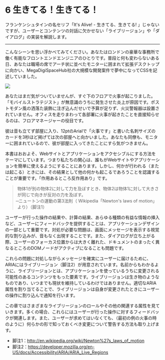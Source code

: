 # 6 生きてる！生きてる！
フランケンシュタインの名セリフ「It's Alive! - 生きてる、生きてる! 」じゃないですが、ユーザーとコンテンツの対話に欠かせない「ライブリージョン」や「ダイアログ」の実装を解説します。

---

こんなシーンを思い浮かべてみてください。あなたはロンドンの豪華な事務所で働く有能なフロントエンドエンジニアのひとりです。普段と何も変わらないある日、あなたは職場の席でアーチ状に並べたモニターに囲まれて拡張デスクトップに向かい、MegaDigiSpaceHub社の大規模な開発案件で夢中になってCSSを記述していました。

![](6_01.png)

あなたはまだ気がついていませんが、すぐ下のフロアで火事が起こりました。「モバイルストラテジスト」が無意識のうちに発生させた炎上が原因です。ポストモダン風の洒落た装飾に注ぎ込んだせいで予算が足りず、火災警報器は設置されていません。オフィスを走りまわって各部署に火事が起きたことを直接知らせるのは、フロアマネージャーの役目です。

彼は音も立てず部屋に入り、12ptのArialで「火事です」と書いた名刺サイズのカードを3秒ほど掲げては次の部屋へと向かいました。あなたも同僚も、モニターに囲まれているので、彼が部屋に入ってきたことにすら気がつきません。

本書はおおよそ、Webサイトとアプリケーションをアクセシブルにする方法をテーマにしています。つまり私たちの関心は、誰もがWebサイトやアプリケーションを簡単に使えるようにすることにあります。しかし、何かが行われる（または起こる）ときには、その結果として他の何かも起こるであろうことを認識することが重要です。「作用あるところ反作用あり」です。

>物体1が別の物体2に対して力を及ぼすとき、物体2は物体1に対して大きさが同じで向きが反対の力を及ぼす。<br>
̶ ニュートンの運動の第3法則（ Wikipedia「Newton's laws of motion」より）（脚注1）

ユーザーが行った操作の結果や、計算の結果、あらゆる種類の有益な情報の挿入など、ユーザーにフィードバックを提供することは、アプリケーションデザインの一部として重要です。対処が必要な問題は、画面にメッセージを表示する視覚的な割り込みが、音もなく出現することです。また、ダイアログが立ち上がる際、ユーザーのフォーカス位置からは大きく離れた、ドキュメントのまったく異なるところのDOMノードがアクティブになることも問題です。

これらの問題に対処しながらメッセージを確実にユーザーに届けるために、ARIAにはライブリージョン（脚注2）が用意されています。名前からもわかるように、ライブリージョンとは、アプリケーションを使っているうちに変更される可能性のあるコンテンツをもった要素です。ライブリージョンは生き物のようなものであり、いつまでも現状を維持しているわけではありません。適切なARIA属性を割り当てることで、ライブリージョンは自身が変更されたときにユーザーの操作に割り込んで通知を行います。

この章ではさまざまなライブリージョンのロールやその他の関連する属性を見ていきます。多くの場合、これらにはユーザーが行った操作に対するフィードバックが関連します。また、ユーザーが求めてはいなくても、（最初の例の火事の時のように）何らかの形で知っておくべき変更について警告する方法も取り上げます。

- 脚注1：http://en.wikipedia.org/wiki/Newton%27s_laws_of_motion
- 脚注2：https://developer.mozilla.org/en-US/docs/Accessibility/ARIA/ARIA_Live_Regions
